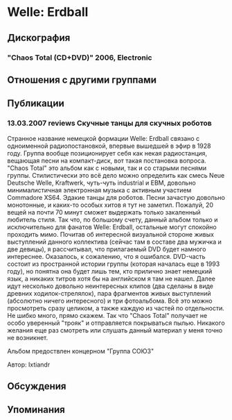 # Welle: Erdball



## Дискография

### "Chaos Total (CD+DVD)" 2006, Electronic




## Отношения с другими группами


## Публикации

### 13.03.2007 reviews Скучные танцы для скучных роботов

<P>Странное название немецкой формации&nbsp;Welle: Erdball связано с одноименной радиопостановкой, впервые вышедшей в эфир в 1928 году. Группа вообще позиционирует себя как некая радиостанция, вещающая песни на компакт-диск, вот такая постановка вопроса. "Chaos Total" это альбом как с новыми, так и со старыми песнями группы. Стилистически это всё дело можно определить как смесь Neue Deutsche Welle, Kraftwerk, чуть-чуть&nbsp;industrial и EBM, довольно минималистичная электронная музыка с активным участием Commadore XS64. Эдакие танцы для роботов. Песни зачастую довольно монотонные, и каких-то особых хитов я тут не заметил. Пожалуй, 20 вещей на почти 70 минут сможет выдержать только закаленный любитель стиля. Так что, по большому счету, данный альбом только и исключительно для фанатов Welle: Erdball, остальные могут спокойно проходить мимо. Почитав об интересной визуальной стороне живых выступлений данного коллектива (сейчас там в составе два мужичка и две девицы), я рассчитывал, что прилагаемый DVD будет намного интереснее. Оказалось, к сожалению, что я ошибался. DVD-часть состоит из пространной истории группы (которая началась еще в 1993 году), но понятна она будет лишь тем, кто прилично знает немецкий язык, а никаких титров&nbsp;хотя бы на английском я там не нашел. Далее идут несколько довольно неинтересных клипов (два сделаны в виде древних ходилок-стрелялок), пара фрагментов живых выступлений (абсолютно ничего интересного) и три фотоальбома. Всё это можно просмотреть сразу целиком, а также каждую из частей по отдельности. Не шибко много, прямо скажем. Так что "Chaos Total" получает не особо уверенный "трояк" и отправляется покрываться пылью. Никакого желания еще раз смотреть или слушать данный материал у меня точно не возникнет.</P>
<P>Альбом предоствлен концерном "Группа СОЮЗ"</P>
Автор: Ixtiandr


## Обсуждения


## Упоминания

